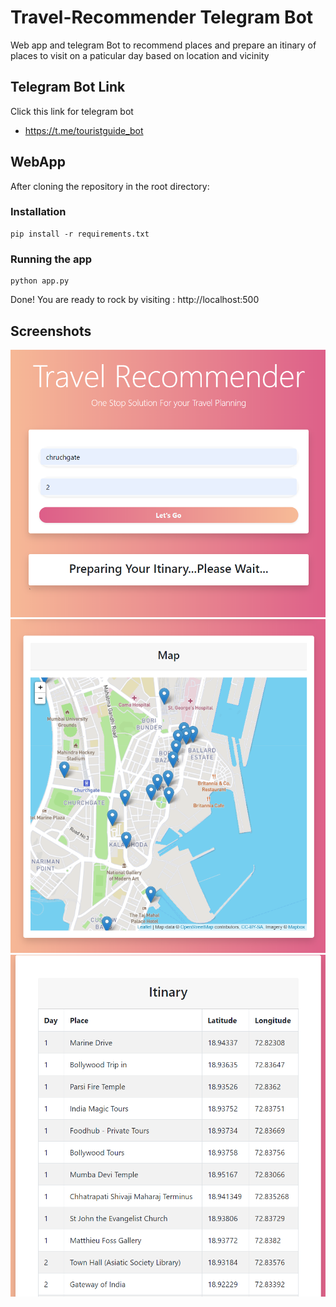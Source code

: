 # Travel-Recommender Telegram Bot
Web app and telegram Bot to recommend places and prepare an itinary of places to visit on a paticular day based on location and vicinity

## Telegram Bot Link
Click this link for telegram bot
- https://t.me/touristguide_bot

## WebApp
After cloning the repository in the root directory:
### Installation
```
pip install -r requirements.txt
```
### Running the app
```
python app.py
```
Done! You are ready to rock by visiting : http://localhost:500

## Screenshots
![](https://github.com/jaypajji4444/Screenshots/blob/master/newTravel/form.PNG)
![](https://github.com/jaypajji4444/Screenshots/blob/master/newTravel/map.PNG)
![](https://github.com/jaypajji4444/Screenshots/blob/master/newTravel/itinary.PNG)

